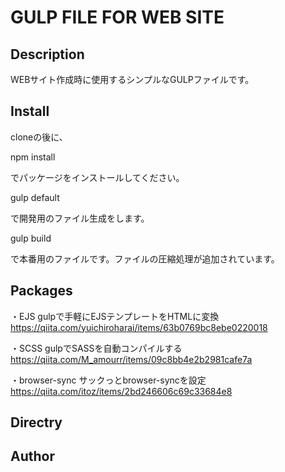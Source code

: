 GULP FILE FOR WEB SITE
====

## Description

WEBサイト作成時に使用するシンプルなGULPファイルです。

## Install
cloneの後に、

npm install

でパッケージをインストールしてください。

gulp default

で開発用のファイル生成をします。

gulp build

で本番用のファイルです。ファイルの圧縮処理が追加されています。

## Packages
・EJS
gulpで手軽にEJSテンプレートをHTMLに変換
https://qiita.com/yuichiroharai/items/63b0769bc8ebe0220018

・SCSS
gulpでSASSを自動コンパイルする
https://qiita.com/M_amourr/items/09c8bb4e2b2981cafe7a

・browser-sync
サックっとbrowser-syncを設定
https://qiita.com/itoz/items/2bd246606c69c33684e8

## Directry




## Author





















